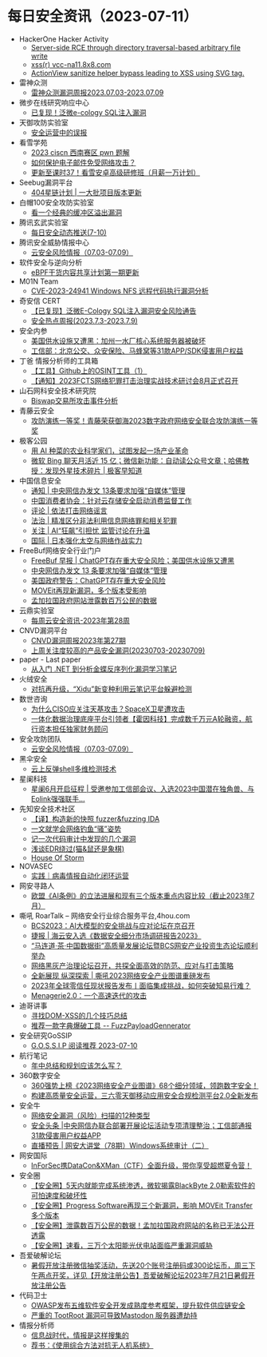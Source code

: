 # 每日安全资讯（2023-07-11）

- HackerOne Hacker Activity
  - [Server-side RCE through directory traversal-based arbitrary file write](https://hackerone.com/reports/1049367)
  - [xss(r) vcc-na11.8x8.com](https://hackerone.com/reports/1392733)
  - [ActionView sanitize helper bypass leading to XSS using SVG tag.](https://hackerone.com/reports/1694173)
- 雷神众测
  - [雷神众测漏洞周报2023.07.03-2023.07.09](https://mp.weixin.qq.com/s?__biz=MzI0NzEwOTM0MA==&mid=2652502207&idx=1&sn=159ebc77b5489d559489bc1374defbd1&chksm=f2585b0cc52fd21ac811fa394a78b09d8100c0b1faa9c40e1eb6b8704887b8a00357c13df601&scene=58&subscene=0#rd)
- 微步在线研究响应中心
  - [已复现！泛微e-cology SQL注入漏洞](https://mp.weixin.qq.com/s?__biz=Mzg5MTc3ODY4Mw==&mid=2247502420&idx=1&sn=f249c36b0c7851da88466fbf7473967b&chksm=cfcaa940f8bd2056480d5af27b51c8bf71133280b8d4f75c4672cd4940cf2f7e9fcd4ba53665&scene=58&subscene=0#rd)
- 天御攻防实验室
  - [安全运营中的误报](https://mp.weixin.qq.com/s?__biz=MzU0MzgyMzM2Nw==&mid=2247484921&idx=1&sn=5acd059da5004093a2a97f1217db07be&chksm=fb04c691cc734f877aa85f77704263cc9acbbb43618e22518c21b44101799981607485e66d56&scene=58&subscene=0#rd)
- 看雪学苑
  - [2023 ciscn 西南赛区 pwn 题解](https://mp.weixin.qq.com/s?__biz=MjM5NTc2MDYxMw==&mid=2458509193&idx=1&sn=62581286f6b41557bc95bb1cc725e101&chksm=b18eef0386f9661567fe04a7bb5d708110ff16721459d004e080c55617d0d60949dc5fbde701&scene=58&subscene=0#rd)
  - [如何保护电子邮件免受网络攻击？](https://mp.weixin.qq.com/s?__biz=MjM5NTc2MDYxMw==&mid=2458509193&idx=2&sn=021eec869002807465f31acd2dc3da35&chksm=b18eef0386f96615fc32395049a8a4cfafb54362e58782d512d6342a7f9150f00f6e37e85d3e&scene=58&subscene=0#rd)
  - [更新至课时37！看雪安卓高级研修班（月薪一万计划）](https://mp.weixin.qq.com/s?__biz=MjM5NTc2MDYxMw==&mid=2458509193&idx=3&sn=a5ccf00ab2b474f0f184e3c28302a67d&chksm=b18eef0386f966151977943087c1db3ff84be2de31ae4a0a4c33ccf7e1d9ad1302c4fa7f5a68&scene=58&subscene=0#rd)
- Seebug漏洞平台
  - [404星链计划 | 一大批项目版本更新](https://mp.weixin.qq.com/s?__biz=MzAxNDY2MTQ2OQ==&mid=2650969384&idx=1&sn=74acc1ef60c1b9f00fb03e0076862a6a&chksm=8079d71ab70e5e0cff8b457e8ce827292f0e6a895efe44fa1b28e52982a3a6cdf129e1ec67b7&scene=58&subscene=0#rd)
- 白帽100安全攻防实验室
  - [看一个经典的缓冲区溢出漏洞](https://mp.weixin.qq.com/s?__biz=MzIxMDYyNTk3Nw==&mid=2247513159&idx=1&sn=bf8e6bec4497729447f9b208ae0b7726&chksm=97634091a014c98799427769dd1831b03f174f2236885984e9898f3070f2d3d086aafc287ad1&scene=58&subscene=0#rd)
- 腾讯玄武实验室
  - [每日安全动态推送(7-10)](https://mp.weixin.qq.com/s?__biz=MzA5NDYyNDI0MA==&mid=2651959070&idx=1&sn=e7155fc0f3445090998351c608c01d41&chksm=8baecf81bcd946979c5f4bb12d7e979fcc5ec65967e4d0dc8a6f053a5439ec392fed3def0ac8&scene=58&subscene=0#rd)
- 腾讯安全威胁情报中心
  - [​云安全风险情报（07.03-07.09）](https://mp.weixin.qq.com/s?__biz=MzI5ODk3OTM1Ng==&mid=2247500861&idx=1&sn=d93de7e9998aecff721471fd9ea449d4&chksm=ec9f1d4edbe894583b13ccc8f68a8d7d2312cc539538888096b8cb7544000c0af734de4f82b1&scene=58&subscene=0#rd)
- 软件安全与逆向分析
  - [eBPF干货内容共享计划第一期更新](https://mp.weixin.qq.com/s?__biz=MzU3MTY5MzQxMA==&mid=2247484394&idx=1&sn=29c5f600931bb83e4e68c1b084f4e17a&chksm=fcdd03e7cbaa8af122397b27b9a16c2e11791e92103065e18909d1ac5701efefbd3657eb7e85&scene=58&subscene=0#rd)
- M01N Team
  - [CVE-2023-24941 Windows NFS 远程代码执行漏洞分析](https://mp.weixin.qq.com/s?__biz=MzkyMTI0NjA3OA==&mid=2247491790&idx=1&sn=0064387737127e6ab8a704d07b6fdea3&chksm=c18420dff6f3a9c96c3a61bae7751f8b7354937272a8f11cb9f5acb26391ebcda1e5757ecac6&scene=58&subscene=0#rd)
- 奇安信 CERT
  - [【已复现】泛微E-Cology SQL注入漏洞安全风险通告](https://mp.weixin.qq.com/s?__biz=MzU5NDgxODU1MQ==&mid=2247499049&idx=1&sn=d70500146286bd2b43128b9b149f8065&chksm=fe79d9b1c90e50a709d4a719277ad1dabdd72a3264bb69fe6a7b84d1b2c3d5fa4bf302733e71&scene=58&subscene=0#rd)
  - [安全热点周报(2023.7.3-2023.7.9)](https://mp.weixin.qq.com/s?__biz=MzU5NDgxODU1MQ==&mid=2247499049&idx=2&sn=438426136fc6e070296626387b89e035&chksm=fe79d9b1c90e50a77b4fb4f984003b2bb094e23e46dc3bbc4a214bce0a9a253a1ee3e4269694&scene=58&subscene=0#rd)
- 安全内参
  - [美国供水设施又遭黑：加州一水厂核心系统服务器被破坏](https://mp.weixin.qq.com/s?__biz=MzI4NDY2MDMwMw==&mid=2247509100&idx=1&sn=5eae62661fb7445096979aa4991a2ba0&chksm=ebfae34cdc8d6a5a2b371f15d70780402d63b8ab389bf597a39fe80e826aae542f471bbf61d4&scene=58&subscene=0#rd)
  - [工信部：北京公交、众安保险、马蜂窝等31款APP/SDK侵害用户权益](https://mp.weixin.qq.com/s?__biz=MzI4NDY2MDMwMw==&mid=2247509100&idx=2&sn=96026f29e63bff78b753b2afa028fdff&chksm=ebfae34cdc8d6a5a2dde9065ca7a3bc81127dd1b8549aac29294f0a65ebde75fd4ec45ef3b0c&scene=58&subscene=0#rd)
- 丁爸 情报分析师的工具箱
  - [【工具】Github上的OSINT工具（1）](https://mp.weixin.qq.com/s?__biz=MzI2MTE0NTE3Mw==&mid=2651137147&idx=1&sn=957a45a06db955e398f6771d6a70f1d7&chksm=f1af5341c6d8da571d8509e17f2946f3d585144cf2edc0abbdef9df360281505ebe449a4578e&scene=58&subscene=0#rd)
  - [【通知】2023FCTS网络犯罪打击治理实战技术研讨会8月正式召开](https://mp.weixin.qq.com/s?__biz=MzI2MTE0NTE3Mw==&mid=2651137147&idx=2&sn=178169308d39275275fb227060a7642e&chksm=f1af5341c6d8da57d215aeb339783d62a4b913fe6f44237055afff7ac1a5d3ecc6cb7f84c080&scene=58&subscene=0#rd)
- 山石网科安全技术研究院
  - [Biswap交易所攻击事件分析](https://mp.weixin.qq.com/s?__biz=MzUzMDUxNTE1Mw==&mid=2247501622&idx=1&sn=8250b11d69eab8bcff7e7cd5e56570ce&chksm=fa521288cd259b9efffceff3ed230875eb0e93d690d5b8bbdc6c233068394d270a9d45c60ae7&scene=58&subscene=0#rd)
- 青藤云安全
  - [攻防演练一等奖！青藤荣获御海2023数字政府网络安全联合攻防演练一等奖](https://mp.weixin.qq.com/s?__biz=MzAwNDE4Mzc1NA==&mid=2650844931&idx=1&sn=a2e68fd086a64018cfdc41037f4dfe09&chksm=80dbcca6b7ac45b0eaaf198f90055214bae0ad7aae639dd88f4188c10c0cc42b670961d5078c&scene=58&subscene=0#rd)
- 极客公园
  - [用 AI 种菜的农业科学家们，试图发起一场产业革命](https://mp.weixin.qq.com/s?__biz=MTMwNDMwODQ0MQ==&mid=2652999094&idx=1&sn=e20e03017f250c66bb9ed840c05fc860&chksm=7e54f00049237916fab8edc720eac6986b99f812d4a088d4fc499b55d34cdaba897673ce51da&scene=58&subscene=0#rd)
  - [微软 Bing 聊天月活近 15 亿；微信新功能：自动读公众号文章；哈佛教授：发现外星技术碎片 | 极客早知道](https://mp.weixin.qq.com/s?__biz=MTMwNDMwODQ0MQ==&mid=2652999056&idx=1&sn=570743eea03582ccb3c58a6681a05b74&chksm=7e54f02649237930e60c9201a7a8ba21e774ebec5002d15719f10485549beb802254b6605cd5&scene=58&subscene=0#rd)
- 中国信息安全
  - [通知 | 中央网信办发文 13条要求加强“自媒体”管理](https://mp.weixin.qq.com/s?__biz=MzA5MzE5MDAzOA==&mid=2664187696&idx=1&sn=40192cb9c735dddfa04359269907de84&chksm=8b5945c9bc2eccdf744be6798a37927cd3c3ea818f1b5dad2f45360c81984054d4bac3988241&scene=58&subscene=0#rd)
  - [中国消费者协会：针对云存储安全启动消费监督工作](https://mp.weixin.qq.com/s?__biz=MzA5MzE5MDAzOA==&mid=2664187696&idx=2&sn=a203e78ea65bbbbb55dc2719ecc7594d&chksm=8b5945c9bc2eccdf53d27155f209d81fd0e2c64919a3d4bb8238727e9c92c1d199a07732e020&scene=58&subscene=0#rd)
  - [评论 | 依法打击网络谣言](https://mp.weixin.qq.com/s?__biz=MzA5MzE5MDAzOA==&mid=2664187696&idx=3&sn=c55352349f399e0723f827d4508d831f&chksm=8b5945c9bc2eccdfba96ec0bd2ef836ed602a93b50cfbeca2d45386f776f337a571a5b10e60b&scene=58&subscene=0#rd)
  - [法治 | 精准区分非法利用信息网络罪和相关犯罪](https://mp.weixin.qq.com/s?__biz=MzA5MzE5MDAzOA==&mid=2664187696&idx=4&sn=5c1d9fd2116c15376876fa1e1b1ce708&chksm=8b5945c9bc2eccdfd33807743543d6bc5d25f312bdeeb7f0c7850d09a86ff6ee8fd766164e63&scene=58&subscene=0#rd)
  - [关注 | AI“狂飙”引担忧 监管讨论在升温](https://mp.weixin.qq.com/s?__biz=MzA5MzE5MDAzOA==&mid=2664187696&idx=5&sn=9a30e9e993b67f6303f5c44c836f16c2&chksm=8b5945c9bc2eccdf071b9ad30775cbdc4563f8812f64b7b52f3355a2bddb3ee6556c882833ed&scene=58&subscene=0#rd)
  - [国际 | 日本强化太空与网络作战实力](https://mp.weixin.qq.com/s?__biz=MzA5MzE5MDAzOA==&mid=2664187696&idx=6&sn=e8b11e09d3b46e046ad8907a40d34e0f&chksm=8b5945c9bc2eccdf7dc6c6527e1d1387ee3c79c1d36e58f2c62a8e3c0da1e146d454545c8c4c&scene=58&subscene=0#rd)
- FreeBuf网络安全行业门户
  - [FreeBuf 早报 | ChatGPT存在重大安全风险；美国供水设施又遭黑](https://www.freebuf.com/news/371583.html)
  - [中央网信办发文 13 条要求加强“自媒体”管理](https://www.freebuf.com/articles/371580.html)
  - [美国政府警告：ChatGPT存在重大安全风险](https://www.freebuf.com/news/371556.html)
  - [MOVEit再现新漏洞，多个版本受影响](https://www.freebuf.com/news/371525.html)
  - [孟加拉国政府网站泄露数百万公民的数据](https://www.freebuf.com/news/371520.html)
- 云鼎实验室
  - [每周云安全资讯-2023年第28周](https://mp.weixin.qq.com/s?__biz=MzU3ODAyMjg4OQ==&mid=2247494979&idx=1&sn=f44c2995e4095013046a66f32b792928&chksm=fd7911c5ca0e98d3155370a0b7af825d982d4e7b19f7938f520bac490b5b79f122fe1d97d0f5&scene=58&subscene=0#rd)
- CNVD漏洞平台
  - [CNVD漏洞周报2023年第27期](https://mp.weixin.qq.com/s?__biz=MzU3ODM2NTg2Mg==&mid=2247493574&idx=1&sn=c56c298a69619441313c0011c5bc4529&chksm=fd74d70fca035e19812f137e9deb66951a6d229667bdced0df9bfb589920c10da2a4d3429943&scene=58&subscene=0#rd)
  - [上周关注度较高的产品安全漏洞(20230703-20230709)](https://mp.weixin.qq.com/s?__biz=MzU3ODM2NTg2Mg==&mid=2247493574&idx=2&sn=6629e1ea3965d7e6ff5e59bc7565a42c&chksm=fd74d70fca035e19ca2c70baa1c1ab6fb66afdb669da398355ecc58eef556058da5b532ffa28&scene=58&subscene=0#rd)
- paper - Last paper
  - [从入门 .NET 到分析金蝶反序列化漏洞学习笔记](https://paper.seebug.org/2089/)
- 火绒安全
  - [对抗再升级，“Xidu”新变种利用云笔记平台躲避检测](https://mp.weixin.qq.com/s?__biz=MzI3NjYzMDM1Mg==&mid=2247514919&idx=1&sn=5ebe76ca5b02336ccceceda8cef39112&chksm=eb706518dc07ec0eb106087dd0ccebfa9372257de7d939042f53a4a2b88f4d8b3d3857804b16&scene=58&subscene=0#rd)
- 数世咨询
  - [为什么CISO应关注天基攻击？SpaceX卫星遭攻击](https://mp.weixin.qq.com/s?__biz=MzkxNzA3MTgyNg==&mid=2247501672&idx=1&sn=ad524ff023a3ce313f657af2fe34579c&chksm=c144b5d5f6333cc322b86093aacbf5c08508f46ac4f6aabc04aaaf00651adc76448b132e95c6&scene=58&subscene=0#rd)
  - [一体化数据治理底座平台引领者【霍因科技】完成数千万元A轮融资，航行资本担任独家财务顾问](https://mp.weixin.qq.com/s?__biz=MzkxNzA3MTgyNg==&mid=2247501672&idx=2&sn=2aa501cdd7ef0df298ec89f11b41342a&chksm=c144b5d5f6333cc3dd8dda40dc1f9301db798dd82b99672520e17ec50bb9069955956f7296dd&scene=58&subscene=0#rd)
- 安全攻防团队
  - [​云安全风险情报（07.03-07.09）](https://mp.weixin.qq.com/s?__biz=MzkzNTI4NjU1Mw==&mid=2247484362&idx=1&sn=d4bad25873e13ac28bdcc32719d3bc2f&chksm=c2b101bcf5c688aa014dcda57677a3096f2e818515f5267fe40ffebf22d61ec096430e268b24&scene=58&subscene=0#rd)
- 黑伞安全
  - [云上反弹shell多维检测技术](https://mp.weixin.qq.com/s?__biz=MzU0MzkzOTYzOQ==&mid=2247487642&idx=1&sn=5eedad42d35aebdf7548e05f58bda4e8&chksm=fb029dc2cc7514d4d2b0cc370fe951dfb5762ff3b237905c500e35903f0d13fa15c18f7d0029&scene=58&subscene=0#rd)
- 星阑科技
  - [星阑6月开启征程 | 受邀参加工信部会议、入选2023中国潜在独角兽、与Eolink强强联手…](https://mp.weixin.qq.com/s?__biz=Mzg5NjEyMjA5OQ==&mid=2247498114&idx=1&sn=90010023ea022aca37466919c61e055d&chksm=c007541ef770dd087e3796c410054078b88730633d143ff4ad6548116332fb8ec179e4121d41&scene=58&subscene=0#rd)
- 先知安全技术社区
  - [【译】构造新的快照 fuzzer&fuzzing IDA](https://xz.aliyun.com/t/12683)
  - [一文就学会网络钓鱼“骚”姿势](https://xz.aliyun.com/t/12682)
  - [记一次代码审计中发现的几个漏洞](https://xz.aliyun.com/t/12681)
  - [浅谈EDR绕过(猫&鼠还是象棋)](https://xz.aliyun.com/t/12678)
  - [House Of Storm](https://xz.aliyun.com/t/12673)
- NOVASEC
  - [实践｜病毒情报自动化闭环运营](https://mp.weixin.qq.com/s?__biz=MzUzODU3ODA0MA==&mid=2247488860&idx=1&sn=afae4caa542f6890eaca714673eeea59&chksm=fad4c84bcda3415d0ed8ccafe801d6649e766002947b72be6da0ab2298ef63f2e36b71b5f26a&scene=58&subscene=0#rd)
- 网安寻路人
  - [欧盟《AI条例》的立法进展和现有三个版本重点内容比较（截止2023年7月）](https://mp.weixin.qq.com/s?__biz=MzIxODM0NDU4MQ==&mid=2247500118&idx=1&sn=2d00222bc8d57dbd536a79c93b86c8f2&chksm=97e97cbca09ef5aac82205a8d23c567bc6e1fbc71261bdede7f22f257d68a2e31de9d33483f9&scene=58&subscene=0#rd)
- 嘶吼 RoarTalk – 网络安全行业综合服务平台,4hou.com
  - [BCS2023：AI大模型的安全挑战与应对论坛在京召开](https://www.4hou.com/posts/yAM6)
  - [捷报 | 海云安入选《数据安全细分市场调研报告2023》](https://www.4hou.com/posts/xz9l)
  - [“马连道·茶·中国数据街”高质量发展论坛暨BCS网安产业投资生态论坛顺利举办](https://www.4hou.com/posts/wyZr)
  - [网络黑灰产治理论坛召开，共探全面高效的防范、应对与打击策略](https://www.4hou.com/posts/vxD8)
  - [全新展现 纵深探索 | 嘶吼2023网络安全产业图谱重磅发布](https://www.4hou.com/posts/poXy)
  - [2023年全球零信任现状报告发布丨面临集成挑战，如何突破知易行难？](https://www.4hou.com/posts/rqX2)
  - [Menagerie2.0：一个高速迭代的攻击](https://www.4hou.com/posts/po7Q)
- 迪哥讲事
  - [寻找DOM-XSS的几个技巧总结](https://mp.weixin.qq.com/s?__biz=MzIzMTIzNTM0MA==&mid=2247490807&idx=1&sn=4a56cb311cefd4638cea7146ee163366&chksm=e8a61694dfd19f8228d812cb9596544936cdbdafb17b7128cc981d49c2aeee2000bde473891a&scene=58&subscene=0#rd)
  - [推荐一款字典爆破工具 -- FuzzPayloadGennerator](https://mp.weixin.qq.com/s?__biz=MzIzMTIzNTM0MA==&mid=2247490807&idx=2&sn=35ea9472f64cf121a23f0c335199a651&chksm=e8a61694dfd19f82a5755654f7589396e2e0ec1d2acf592c5948a2a3401dc1e8bc2360d7326e&scene=58&subscene=0#rd)
- 安全研究GoSSIP
  - [G.O.S.S.I.P 阅读推荐 2023-07-10](https://mp.weixin.qq.com/s?__biz=Mzg5ODUxMzg0Ng==&mid=2247495766&idx=1&sn=7a0ef95ac683199daee506d12571df9f&chksm=c063de8ff7145799ee7294769335eadeb427ce4490f56597acb6644d2ca776e989390efa923a&scene=58&subscene=0#rd)
- 航行笔记
  - [年中总结和规划应该怎么写？](https://mp.weixin.qq.com/s?__biz=MzIyOTAxOTYwMw==&mid=2650236377&idx=1&sn=3ddd3571c825c0a747c297ad6cf07835&chksm=f04adf65c73d5673ea472e8c19f11c276ac156cc65762a16aa772abb62046eea4e44e63efb03&scene=58&subscene=0#rd)
- 360数字安全
  - [360强势上榜《2023网络安全产业图谱》68个细分领域，领跑数字安全！](https://mp.weixin.qq.com/s?__biz=MzA4MTg0MDQ4Nw==&mid=2247562173&idx=1&sn=f77d408245c9d7e7d59b16c397fec7dc&chksm=9f8d63b5a8faeaa3753c16f36f2ff1d5b1effdeefd891460d49978c5f88499c7ce5c4007fdee&scene=58&subscene=0#rd)
  - [构建高质量安全运营，三六零天御移动应用安全合规检测平台2.0全新发布](https://mp.weixin.qq.com/s?__biz=MzA4MTg0MDQ4Nw==&mid=2247562173&idx=2&sn=989d28688b3bcbef31b4b06b2c1229c8&chksm=9f8d63b5a8faeaa340a7d6a3c9fbec491cd45eac42bd7511f34fa49922847f50ae8456f562f6&scene=58&subscene=0#rd)
- 安全牛
  - [网络安全漏洞（风险）扫描的12种类型](https://mp.weixin.qq.com/s?__biz=MjM5Njc3NjM4MA==&mid=2651124680&idx=1&sn=121fec0fb399c233a4c7e9804de56867&chksm=bd14431b8a63ca0d2938e3b27fde257f3a93bafe389ff0528d5f9a761acef51cc3548e41ac75&scene=58&subscene=0#rd)
  - [安全头条 |中央网信办联合部署开展论坛活动专项清理整治；工信部通报31款侵害用户权益APP](https://mp.weixin.qq.com/s?__biz=MjM5Njc3NjM4MA==&mid=2651124680&idx=2&sn=c6298b91862e34684e0e91670a6ca5d8&chksm=bd14431b8a63ca0dc27c39e83592e3c78836b33f0682950ed12a36c53c8cd0b08361be22f64a&scene=58&subscene=0#rd)
  - [直播预告 | 网安大讲堂（78期）Windows系统审计（二）](https://mp.weixin.qq.com/s?__biz=MjM5Njc3NjM4MA==&mid=2651124680&idx=3&sn=b25fd8d70be34bac50dc8b532b38aead&chksm=bd14431b8a63ca0d81f91aa8dd6df88d5ad4bce9a5b04916948c9a6aa9909eb70bf386dc406d&scene=58&subscene=0#rd)
- 网安国际
  - [InForSec携DataCon&XMan（CTF）全面升级，带你享受超燃夏令营！](https://mp.weixin.qq.com/s?__biz=MzA4ODYzMjU0NQ==&mid=2652313596&idx=1&sn=b0296cd6b6ed073f45d5a10a61087d15&chksm=8bc48a72bcb30364059308c670fdedbb6deabf695e3030eaca771a0cabc7a861fa66b1c47d4f&scene=58&subscene=0#rd)
- 安全圈
  - [【安全圈】5天内就能完成系统渗透，微软揭露BlackByte 2.0勒索软件的可怕速度和破坏性](https://mp.weixin.qq.com/s?__biz=MzIzMzE4NDU1OQ==&mid=2652039099&idx=1&sn=95030c3a087824a307f8ac56b3569bce&chksm=f36fcbfbc41842edb253a93aa58e698def8fdc4adc182007e74affadabcf6fb4b9c596b0e41e&scene=58&subscene=0#rd)
  - [【安全圈】Progress Software再现三个新漏洞，影响 MOVEit Transfer多个版本](https://mp.weixin.qq.com/s?__biz=MzIzMzE4NDU1OQ==&mid=2652039099&idx=2&sn=0d8bce0029b11f2d06a770552611b615&chksm=f36fcbfbc41842ede5989bec69b1aad95cd9fb7baa7feec7e8d534c59397f8021fe1d7dbbcd4&scene=58&subscene=0#rd)
  - [【安全圈】泄露数百万公民的数据！孟加拉国政府网站的名称已无法公开透露](https://mp.weixin.qq.com/s?__biz=MzIzMzE4NDU1OQ==&mid=2652039099&idx=3&sn=60b027a2b1d8eb128f5d4c96e20ab518&chksm=f36fcbfbc41842ed501a3593b61700678408be4348249b1fc9773f599eed44665e0b40c35eb8&scene=58&subscene=0#rd)
  - [【安全圈】速看，三万个太阳能光伏电站面临严重漏洞威胁](https://mp.weixin.qq.com/s?__biz=MzIzMzE4NDU1OQ==&mid=2652039099&idx=4&sn=d04069a547c743f069aa3379c730c5f9&chksm=f36fcbfbc41842edb9e2a5dc86d157d02e505081f7edae3995a6b51ff432f3bc6dc45643e21c&scene=58&subscene=0#rd)
- 吾爱破解论坛
  - [暑假开放注册微信抽奖活动，先送20个账号注册码或300论坛币，周三下午两点开奖，详见【开放注册公告】吾爱破解论坛2023年7月21日暑假开放注册公告](https://mp.weixin.qq.com/s?__biz=MjM5Mjc3MDM2Mw==&mid=2651139593&idx=1&sn=54cecf6b90e43c5aae2bf57cb7483829&chksm=bd50be5d8a27374b1372d66167913f299e20fdc2ffd8334b907f37868d5e23b03484eb264076&scene=58&subscene=0#rd)
- 代码卫士
  - [OWASP发布五维软件安全开发成熟度参考框架，提升软件供应链安全](https://mp.weixin.qq.com/s?__biz=MzI2NTg4OTc5Nw==&mid=2247516985&idx=1&sn=60e84451958d6763e2ba2c83f327fc75&chksm=ea94b253dde33b45557d5a54bb61f09699af601db05850ba8c3f4335db4b9a64b2bf20d4624e&scene=58&subscene=0#rd)
  - [严重的 TootRoot 漏洞可导致Mastodon 服务器遭劫持](https://mp.weixin.qq.com/s?__biz=MzI2NTg4OTc5Nw==&mid=2247516985&idx=2&sn=1314af5aa885e4849eef0319cfc6f5f1&chksm=ea94b253dde33b45266932db87448f0614dda574b5bb33e1598ef3acd97302e9bd4ab2ae157a&scene=58&subscene=0#rd)
- 情报分析师
  - [信息战时代，情报是这样搜集的](https://mp.weixin.qq.com/s?__biz=MzA3Mjc1MTkwOA==&mid=2650535706&idx=1&sn=7a8a04d29fb9c7607a945e73c9c61524&chksm=8716d951b06150474f56a7fd7adbcc0eca923c91377964097d68a94f73b89b5238af3fd48cc5&scene=58&subscene=0#rd)
  - [荐书：《使用综合方法对抗无人机系统》](https://mp.weixin.qq.com/s?__biz=MzA3Mjc1MTkwOA==&mid=2650535706&idx=2&sn=4ee5ad57715a1407f2e6181fde99506c&chksm=8716d951b061504788f875255e2506cd0f2f26e4d68bb8b2b9a3925e4d6dc10e37240312e60b&scene=58&subscene=0#rd)
